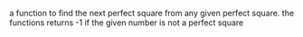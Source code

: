 a function to find the next perfect square from any given perfect square. the functions returns -1 if the given number is not a perfect square
